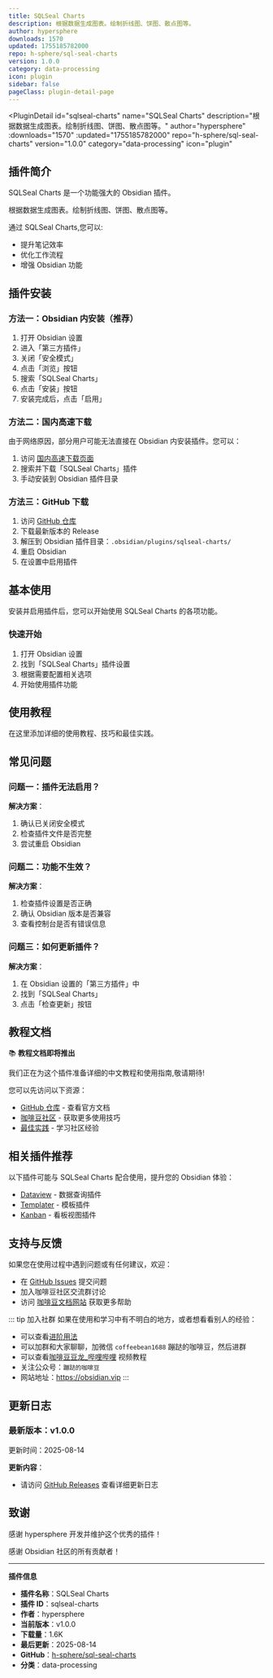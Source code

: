 ```yaml
---
title: SQLSeal Charts
description: 根据数据生成图表。绘制折线图、饼图、散点图等。
author: hypersphere
downloads: 1570
updated: 1755185782000
repo: h-sphere/sql-seal-charts
version: 1.0.0
category: data-processing
icon: plugin
sidebar: false
pageClass: plugin-detail-page
---
```


<PluginDetail
  id="sqlseal-charts"
  name="SQLSeal Charts"
  description="根据数据生成图表。绘制折线图、饼图、散点图等。"
  author="hypersphere"
  :downloads="1570"
  :updated="1755185782000"
  repo="h-sphere/sql-seal-charts"
  version="1.0.0"
  category="data-processing"
  icon="plugin"
>

<!-- AUTO_GENERATED_START -->
## 插件简介

SQLSeal Charts 是一个功能强大的 Obsidian 插件。

根据数据生成图表。绘制折线图、饼图、散点图等。

通过 SQLSeal Charts,您可以:

- 提升笔记效率
- 优化工作流程
- 增强 Obsidian 功能

<!-- AUTO_GENERATED_END -->

<!-- AUTO_GENERATED_START -->
## 插件安装

### 方法一：Obsidian 内安装（推荐）

1. 打开 Obsidian 设置
2. 进入「第三方插件」
3. 关闭「安全模式」
4. 点击「浏览」按钮
5. 搜索「SQLSeal Charts」
6. 点击「安装」按钮
7. 安装完成后，点击「启用」

### 方法二：国内高速下载

由于网络原因，部分用户可能无法直接在 Obsidian 内安装插件。您可以：

1. 访问 [国内高速下载页面](/zh/documentation/obsidian-plugins-download.html)
2. 搜索并下载「SQLSeal Charts」插件
3. 手动安装到 Obsidian 插件目录

### 方法三：GitHub 下载

1. 访问 [GitHub 仓库](https://github.com/h-sphere/sql-seal-charts)
2. 下载最新版本的 Release
3. 解压到 Obsidian 插件目录：`.obsidian/plugins/sqlseal-charts/`
4. 重启 Obsidian
5. 在设置中启用插件

## 基本使用

安装并启用插件后，您可以开始使用 SQLSeal Charts 的各项功能。

### 快速开始

1. 打开 Obsidian 设置
2. 找到「SQLSeal Charts」插件设置
3. 根据需要配置相关选项
4. 开始使用插件功能

<!-- AUTO_GENERATED_END -->

<!-- CUSTOM_CONTENT_START:tutorial -->
## 使用教程

在这里添加详细的使用教程、技巧和最佳实践。

<!-- CUSTOM_CONTENT_END:tutorial -->

<!-- SHARED_CONTENT_START -->
## 常见问题

### 问题一：插件无法启用？

**解决方案**：
1. 确认已关闭安全模式
2. 检查插件文件是否完整
3. 尝试重启 Obsidian

### 问题二：功能不生效？

**解决方案**：
1. 检查插件设置是否正确
2. 确认 Obsidian 版本是否兼容
3. 查看控制台是否有错误信息

### 问题三：如何更新插件？

**解决方案**：
1. 在 Obsidian 设置的「第三方插件」中
2. 找到「SQLSeal Charts」
3. 点击「检查更新」按钮

## 教程文档

📚 **教程文档即将推出**

我们正在为这个插件准备详细的中文教程和使用指南,敬请期待!

您可以先访问以下资源：
- [GitHub 仓库](https://github.com/h-sphere/sql-seal-charts) - 查看官方文档
- [咖啡豆社区](/zh/bases/) - 获取更多使用技巧
- [最佳实践](/zh/best-practices/) - 学习社区经验

## 相关插件推荐

以下插件可能与 SQLSeal Charts 配合使用，提升您的 Obsidian 体验：

- [Dataview](/zh/plugins/dataview.html) - 数据查询插件
- [Templater](/zh/plugins/templater-obsidian.html) - 模板插件
- [Kanban](/zh/plugins/obsidian-kanban.html) - 看板视图插件

## 支持与反馈

如果您在使用过程中遇到问题或有任何建议，欢迎：

- 在 [GitHub Issues](https://github.com/h-sphere/sql-seal-charts/issues) 提交问题
- 加入咖啡豆社区交流群讨论
- 访问 [咖啡豆文档网站](https://obsidian.vip) 获取更多帮助

::: tip 加入社群
如果在使用和学习中有不明白的地方，或者想看看别人的经验：
- 可以查看[进阶用法](/zh/advanced)
- 可以加群和大家聊聊，加微信 `coffeebean1688` 蹦跶的咖啡豆，然后进群
- 可以查看[咖啡豆豆龙_哔哩哔哩](https://space.bilibili.com/618777356) 视频教程
- 关注公众号：`蹦跶的咖啡豆`
- 网站地址：https://obsidian.vip
:::
<!-- SHARED_CONTENT_END -->

<!-- AUTO_GENERATED_START -->
## 更新日志

### 最新版本：v1.0.0

更新时间：2025-08-14

**更新内容**：
- 请访问 [GitHub Releases](https://github.com/h-sphere/sql-seal-charts/releases) 查看详细更新日志

## 致谢

感谢 hypersphere 开发并维护这个优秀的插件！

感谢 Obsidian 社区的所有贡献者！

---

**插件信息**
- **插件名称**：SQLSeal Charts
- **插件 ID**：sqlseal-charts
- **作者**：hypersphere
- **当前版本**：v1.0.0
- **下载量**：1.6K
- **最后更新**：2025-08-14
- **GitHub**：[h-sphere/sql-seal-charts](https://github.com/h-sphere/sql-seal-charts)
- **分类**：data-processing
<!-- AUTO_GENERATED_END -->

</PluginDetail>

